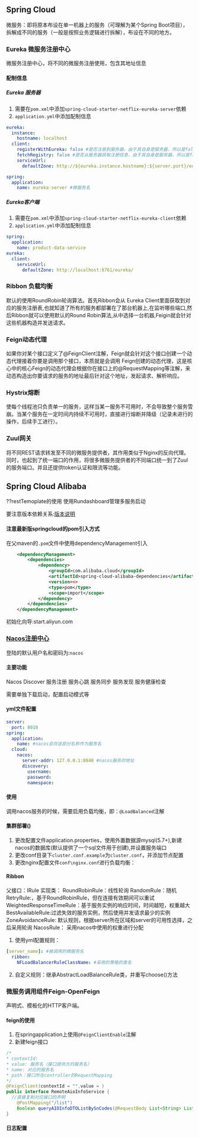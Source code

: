 ## Spring Cloud
微服务：即将原本布设在单一机器上的服务（可理解为某个Spring Boot项目），拆解成不同的服务（一般是按照业务逻辑进行拆解），布设在不同的地方。
### Eureka 微服务注册中心
微服务注册中心，将不同的微服务注册使用，包含其地址信息
#### 配制信息
##### Eureka 服务器
1. 需要在`pom.xml`中添加`spring-cloud-starter-netflix-eureka-server`依赖
2. `application.yml`中添加配制信息
``` yml
eureka:
  instance:
    hostname: localhost
  client:
    registerWithEureka: false #是否注册到服务器，由于其自身是服务器，所以是false
    fetchRegistry: false #是否从服务器获取注册信息，由于其自身是服务器，所以是false
    serviceUrl:
      defaultZone: http://${eureka.instance.hostname}:${server.port}/eureka/ #服务器地址

spring:
  application:
    name: eureka-server #微服务名
```
##### Eureka客户端
1. 需要在`pom.xml`中添加`spring-cloud-starter-netflix-eureka-client`依赖
2. `application.yml`中添加配制信息
```yml
spring:
  application:
    name: product-data-service
eureka:
  client:
    serviceUrl:
      defaultZone: http://localhost:8761/eureka/

```
### Ribbon 负载均衡
默认的使用RoundRobin轮询算法。首先Ribbon会从 Eureka Client里面获取到对应的服务注册表,也就知道了所有的服务都部署在了那台机器上,在监听哪些端口,然后Ribbon就可以使用默认的Round Robin算法,从中选择一台机器,Feigin就会针对这些机器构造并发送请求。


### Feign动态代理
如果你对某个接口定义了@FeignClient注解，Feign就会针对这个接口创建一个动态代理接着你要是调用那个接口，本质就是会调用 Feign创建的动态代理，这是核心中的核心Feign的动态代理会根据你在接口上的@RequestMapping等注解，来动态构造出你要请求的服务的地址最后针对这个地址，发起请求、解析响应。

### Hystrix熔断
使每个线程池只负责单一的服务，这样当某一服务不可用时，不会导致整个服务雪崩。当某个服务在一定时间内持续不可用时，直接进行熔断并降级（记录未进行的操作，后续手工进行）。

### Zuul网关
将不同REST请求转发至不同的微服务提供者，其作用类似于Nginx的反向代理。同时，也起到了统一端口的作用，将很多微服务提供者的不同端口统一到了Zuul的服务端口。并且还提供token认证和限流等功能。

## Spring Cloud Alibaba

??restTemoplate的使用
使用Rundashboard管理多服务启动

要注意版本依赖关系:[版本说明](https://github.com/alibaba/spring-cloud-alibaba/wiki/%E7%89%88%E6%9C%AC%E8%AF%B4%E6%98%8E)
#### 注意最新版springcloud的pom引入方式
在父maven的`.pom`文件中使用dependencyManagement引入
```xml
    <dependencyManagement>
        <dependencies>
            <dependency>
                <groupId>com.alibaba.cloud</groupId>
                <artifactId>spring-cloud-alibaba-dependencies</artifactId>
                <version><>
                <type>pom</type>
                <scope>import</scope>
            </dependency>
        </dependencies>
    </dependencyManagement>
```
初始化向导:start.aliyun.com
### [Nacos注册中心](https://nacos.io/zh-cn/docs/v2/guide/admin/cluster-mode-quick-start.html)
登陆的默认用户名和密码为:`nacos`
#### 主要功能
Nacos Discover
服务注册
服务心跳
服务同步
服务发现
服务健康检查

需要单独下载启动，配置启动模式等

#### yml文件配置
```yaml
server:
  port: 8010
spring: 
  application:
    name: #nacos会将该部分名称作为服务名
  cloud:
    nacos:
      server-addr: 127.0.0.1:8848 #nacos服务的地址
      discovery:
        username:
        password:
        namespace:
```
#### 使用
调用nacos服务的时候，需要启用负载均衡，即：`@LoadBalanced`注解

#### 集群部署() 
1. 更改配置文件application.properties，使用外置数据源mysql(5.7+),新建nacos的数据库(默认提供了一个sql文件用于创建),并设置服务端口
2. 更改conf目录下`cluster.conf.example`为`cluster.conf`，并添加节点配置
3. 更改nginx配置文件`conf\nginx.conf`进行负载均衡：

#### Ribbon
父接口：IRule 
实现类：
  RoundRobinRule：线性轮询
  RandomRule：随机
  RetryRule:，基于RoundRobinRule，但在连接有效期间可以重试
  WeightedResponseTimeRule：基于服务实例的响应时间，时间越短，权重越大
  BestAvailableRule:过滤失效的服务实例，然后使用并发请求最少的实例
  ZoneAvoidanceRule: 默认规则，根据server所在区域和server的可用性选择，之后采用轮询
  NacosRule： 采用nacos中使用的权重进行分配
1. 使用yml配置规则：
```yml
[server_name]: #被调用的微服务名
  ribbon: 
    NFLoadBalancerRuleClassName: #采用的策略的类名
```
2. 自定义规则：继承AbstractLoadBalanceRule类，并重写choose()方法

### 微服务调用组件Feign-OpenFeign
声明式、模板化的HTTP客户端。
#### feign的使用
1. 在springapplication上使用`@FeignClientEnable`注解
2. 新建feign接口
```java
/*
* contextId:
* value: 服务名（接口提供方的服务名）
* name: 对应的服务名
* path：接口所在controller的RequestMapping 
*/
@FeignClient(contextId = "",value = )
public interface RemoteAioInfoService {
  //直接复制对应接口的声明
    @PostMapping("/list")
    Boolean queryAIOInfoDTOListBySnCodes(@RequestBody List<String> List, @RequestHeader(SecurityConstants.FROM) String from);//feign中对注解的要求比较严格，如@PathVariable需要指定value
}
```
#### 日志配置